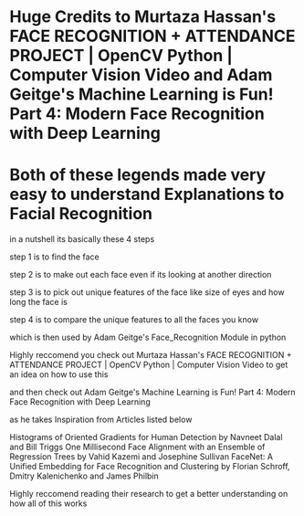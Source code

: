 # Huge Credits to Murtaza Hassan's FACE RECOGNITION + ATTENDANCE PROJECT | OpenCV Python | Computer Vision Video and Adam Geitge's Machine Learning is Fun! Part 4: Modern Face Recognition with Deep Learning

# Both of these legends made very easy to understand Explanations to Facial Recognition

in a nutshell its basically these 4 steps 

step 1 is to find the face

step 2 is to make out each face even if its looking at another direction

step 3 is to pick out unique features of the face like size of eyes and how long the face is

step 4 is to compare the unique features to all the faces you know

which is then used by Adam Geitge's Face_Recognition Module in python

Highly reccomend you check out  Murtaza Hassan's FACE RECOGNITION + ATTENDANCE PROJECT | OpenCV Python | Computer Vision Video to get an idea on how to use this 

and then check out Adam Geitge's Machine Learning is Fun! Part 4: Modern Face Recognition with Deep Learning

as he takes Inspiration from Articles listed below

Histograms of Oriented Gradients for Human Detection by Navneet Dalal and Bill Triggs
One Millisecond Face Alignment with an Ensemble of Regression Trees by Vahid Kazemi and Josephine Sullivan
FaceNet: A Unified Embedding for Face Recognition and Clustering by Florian Schroff, Dmitry Kalenichenko and James Philbin

Highly reccomend reading their research to get a better understanding on how all of this works

